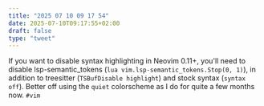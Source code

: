 ```yaml
---
title: "2025 07 10 09 17 54"
date: 2025-07-10T09:17:55+02:00
draft: false
type: "tweet"
---
```

If you want to disable syntax highlighting in Neovim 0.11+, you'll need to disable lsp-semantic_tokens (`lua vim.lsp-semantic_tokens.Stop(0, 1)`), in addition to treesitter (`TSBufDisable highlight`) and stock syntax (`syntax off`). Better off using the `quiet` colorscheme as I do for quite a few months now. `#vim`
